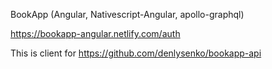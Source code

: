 BookApp (Angular, Nativescript-Angular, apollo-graphql)

https://bookapp-angular.netlify.com/auth

This is client for https://github.com/denlysenko/bookapp-api
